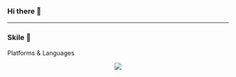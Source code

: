 ### Hi there 👋
-------------------------------
### Skile :muscle:
Platforms & Languages

<div align="center">
  <img src="https://img.shields.io/badge/Java-007396?style=flat&logo=Conda-Forge&logoColor=white" />
</div>


<!--
**hyunkkong/hyunkkong** is a ✨ _special_ ✨ repository because its `README.md` (this file) appears on your GitHub profile.

Here are some ideas to get you started:

- 🔭 I’m currently working on ...
- 🌱 I’m currently learning ...
- 👯 I’m looking to collaborate on ...
- 🤔 I’m looking for help with ...
- 💬 Ask me about ...
- 📫 How to reach me: ...
- 😄 Pronouns: ...
- ⚡ Fun fact: ...
-->
